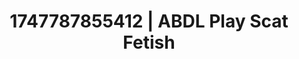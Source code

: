 ---
categories:
- Immersive passion
- Simple sex
- Breath play
- Authentic sex
- Morning after
image: /assets/images/1747787855412.jpg
layout: post
seo:
  description: Featured content with premium Scat Fetish, ABDL Play. HD images available.
  keywords: Scat Fetish, ABDL Play
  og_image: /assets/images/1747787855412.jpg
  schema_type: VisualArtwork
tags:
- ABDL Play
- Scat Fetish
- '#1747787855412'
title: 1747787855412 | ABDL Play Scat Fetish
---